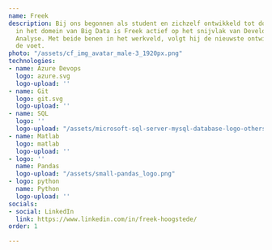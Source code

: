 ```yaml
---
name: Freek
description: Bij ons begonnen als student en zichzelf ontwikkeld tot docent. Als specialist
  in het domein van Big Data is Freek actief op het snijvlak van Development en Business
  Analyse. Met beide benen in het werkveld, volgt hij de nieuwste ontwikkelingen op
  de voet.
photo: "/assets/cf_img_avatar_male-3_1920px.png"
technologies:
- name: Azure Devops
  logo: azure.svg
  logo-upload: ''
- name: Git
  logo: git.svg
  logo-upload: ''
- name: SQL
  logo: ''
  logo-upload: "/assets/microsoft-sql-server-mysql-database-logo-others-small.png"
- name: Matlab
  logo: matlab
  logo-upload: ''
- logo: ''
  name: Pandas
  logo-upload: "/assets/small-pandas_logo.png"
- logo: python
  name: Python
  logo-upload: ''
socials:
- social: LinkedIn
  link: https://www.linkedin.com/in/freek-hoogstede/
order: 1

---
```


